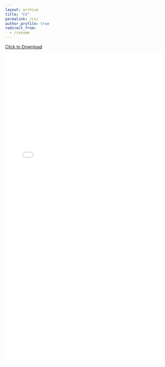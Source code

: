 ```yaml
---
layout: archive
title: "CV"
permalink: /cv/
author_profile: true
redirect_from:
  - /resume
---
```


<a href="/files/curriculum_american_2025b_short.pdf" download>Click to Download</a>

<iframe src="/files/curriculum_american_2025b_short#toolbar=0&navpanes=0&scrollbar=0" width="100%" height="1000" title="CV_Ignacio_Paez_Ubieta" frameborder="0" allowfullscreen="true"></iframe>
